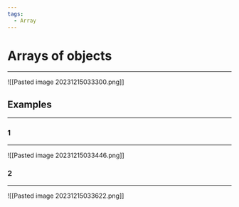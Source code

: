 ```yaml
---
tags:
  - Array
---
```


# Arrays of objects
---

![[Pasted image 20231215033300.png]]

## Examples
---

### 1
---

![[Pasted image 20231215033446.png]]

### 2
---

![[Pasted image 20231215033622.png]]







